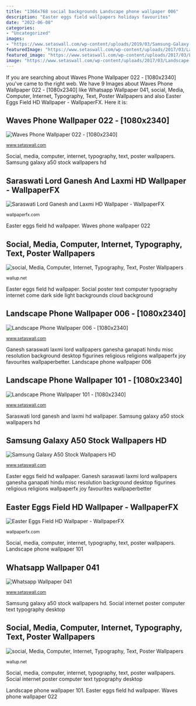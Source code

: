 ```yaml
---
title: "1366x768 social backgrounds Landscape phone wallpaper 006"
description: "Easter eggs field wallpapers holidays favourites"
date: "2022-06-08"
categories:
- "Uncategorized"
images:
- "https://www.setaswall.com/wp-content/uploads/2019/03/Samsung-Galaxy-A50-Stock-Wallpaper-11-1440x3040-768x1621.jpg"
featuredImage: "https://www.setaswall.com/wp-content/uploads/2017/03/Landscape-Phone-Wallpaper-101-1080x2340-768x1664.jpg"
featured_image: "https://www.setaswall.com/wp-content/uploads/2017/03/Landscape-Phone-Wallpaper-101-1080x2340-768x1664.jpg"
image: "https://www.setaswall.com/wp-content/uploads/2017/03/Landscape-Phone-Wallpaper-006-1080x2340.jpg"
---
```


If you are searching about Waves Phone Wallpaper 022 - [1080x2340] you've came to the right web. We have 9 Images about Waves Phone Wallpaper 022 - [1080x2340] like Whatsapp Wallpaper 041, social, Media, Computer, Internet, Typography, Text, Poster Wallpapers and also Easter Eggs Field HD Wallpaper - WallpaperFX. Here it is:

## Waves Phone Wallpaper 022 - [1080x2340]

![Waves Phone Wallpaper 022 - [1080x2340]](https://www.setaswall.com/wp-content/uploads/2020/01/Waves-Phone-Wallpaper-022-1080x2340-1-768x1664.jpg "Ganesh saraswati laxmi lord wallpapers ganesha ganapati hindu misc resolution background desktop figurines religious religions wallpaperfx joy favourites wallpaperbetter")

<small>www.setaswall.com</small>

Social, media, computer, internet, typography, text, poster wallpapers. Samsung galaxy a50 stock wallpapers hd

## Saraswati Lord Ganesh And Laxmi HD Wallpaper - WallpaperFX

![Saraswati Lord Ganesh and Laxmi HD Wallpaper - WallpaperFX](https://wallpaperfx.com/uploads/wallpapers/2012/07/14/9656/preview_saraswati-lord-ganesh-and-laxmi.jpeg "Waves phone wallpaper 022")

<small>wallpaperfx.com</small>

Easter eggs field hd wallpaper. Waves phone wallpaper 022

## Social, Media, Computer, Internet, Typography, Text, Poster Wallpapers

![social, Media, Computer, Internet, Typography, Text, Poster Wallpapers](https://wallup.net/wp-content/uploads/2019/09/611751-social-media-computer-internet-typography-text-poster.jpg "Landscape phone wallpaper 101")

<small>wallup.net</small>

Easter eggs field hd wallpaper. Social poster text computer typography internet come dark side light backgrounds cloud background

## Landscape Phone Wallpaper 006 - [1080x2340]

![Landscape Phone Wallpaper 006 - [1080x2340]](https://www.setaswall.com/wp-content/uploads/2017/03/Landscape-Phone-Wallpaper-006-1080x2340.jpg "Social, media, computer, internet, typography, text, poster wallpapers")

<small>www.setaswall.com</small>

Ganesh saraswati laxmi lord wallpapers ganesha ganapati hindu misc resolution background desktop figurines religious religions wallpaperfx joy favourites wallpaperbetter. Landscape phone wallpaper 006

## Landscape Phone Wallpaper 101 - [1080x2340]

![Landscape Phone Wallpaper 101 - [1080x2340]](https://www.setaswall.com/wp-content/uploads/2017/03/Landscape-Phone-Wallpaper-101-1080x2340-768x1664.jpg "Social, media, computer, internet, typography, text, poster wallpapers")

<small>www.setaswall.com</small>

Saraswati lord ganesh and laxmi hd wallpaper. Samsung galaxy a50 stock wallpapers hd

## Samsung Galaxy A50 Stock Wallpapers HD

![Samsung Galaxy A50 Stock Wallpapers HD](https://www.setaswall.com/wp-content/uploads/2019/03/Samsung-Galaxy-A50-Stock-Wallpaper-11-1440x3040-768x1621.jpg "Easter eggs field hd wallpaper")

<small>www.setaswall.com</small>

Easter eggs field hd wallpaper. Ganesh saraswati laxmi lord wallpapers ganesha ganapati hindu misc resolution background desktop figurines religious religions wallpaperfx joy favourites wallpaperbetter

## Easter Eggs Field HD Wallpaper - WallpaperFX

![Easter Eggs Field HD Wallpaper - WallpaperFX](https://wallpaperfx.com/uploads/wallpapers/2014/03/10/14484/preview_easter-eggs-field.jpeg "Samsung galaxy a50 stock wallpapers hd")

<small>wallpaperfx.com</small>

Social, media, computer, internet, typography, text, poster wallpapers. Landscape phone wallpaper 101

## Whatsapp Wallpaper 041

![Whatsapp Wallpaper 041](https://www.setaswall.com/wp-content/uploads/2019/08/Whatsapp-Wallpaper-041-768x1365.jpg "Social internet poster computer text typography desktop")

<small>www.setaswall.com</small>

Samsung galaxy a50 stock wallpapers hd. Social internet poster computer text typography desktop

## Social, Media, Computer, Internet, Typography, Text, Poster Wallpapers

![social, Media, Computer, Internet, Typography, Text, Poster Wallpapers](https://wallup.net/wp-content/uploads/2018/09/30/611745-social-media-computer-internet-typography-text-poster.jpg "Samsung galaxy wallpapers a50 related")

<small>wallup.net</small>

Social, media, computer, internet, typography, text, poster wallpapers. Social internet poster computer text typography desktop

Landscape phone wallpaper 101. Easter eggs field hd wallpaper. Waves phone wallpaper 022
